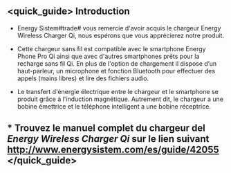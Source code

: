## <quick_guide> Introduction

* Energy Sistem#trade# vous remercie d'avoir  acquis le chargeur Energy Wireless Charger Qi, nous espérons que vous apprécierez notre produit.

* Cette chargeur sans fil est compatible avec le smartphone Energy Phone Pro Qi ainsi que avec d'autres smartphones prêts pour la recharge sans fil Qi. En plus de l'option de chargement il dispose d’un haut-parleur, un microphone et fonction Bluetooth pour effectuer des appels (mains libres) et lire des fichiers audio.
* Le transfert d'énergie électrique entre le chargeur et le smartphone se produit grâce à l'induction magnétique. Autrement dit, le chargeur a une bobine émettrice et le téléphone intelligent a une bobine réceptrice.

## <unique> * Trouvez le manuel complet du chargeur del *Energy Wireless Charger Qi* sur le lien suivant http://www.energysistem.com/es/guide/42055 </unique> </quick_guide>
